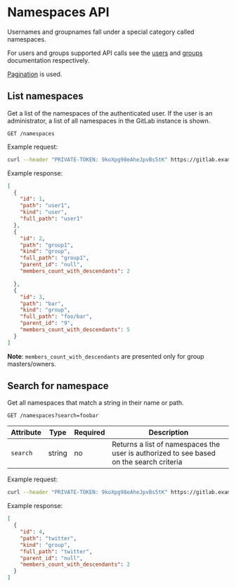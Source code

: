 # Namespaces API

Usernames and groupnames fall under a special category called namespaces.

For users and groups supported API calls see the [users](users.md) and
[groups](groups.md) documentation respectively.

[Pagination](README.md#pagination) is used.

## List namespaces

Get a list of the namespaces of the authenticated user. If the user is an
administrator, a list of all namespaces in the GitLab instance is shown.

```
GET /namespaces
```

Example request:

```bash
curl --header "PRIVATE-TOKEN: 9koXpg98eAheJpvBs5tK" https://gitlab.example.com/api/v4/namespaces
```

Example response:

```json
[
  {
    "id": 1,
    "path": "user1",
    "kind": "user",
    "full_path": "user1"
  },
  {
    "id": 2,
    "path": "group1",
    "kind": "group",
    "full_path": "group1",
    "parent_id": "null",
    "members_count_with_descendants": 2

  },
  {
    "id": 3,
    "path": "bar",
    "kind": "group",
    "full_path": "foo/bar",
    "parent_id": "9",
    "members_count_with_descendants": 5
  }
]
```

**Note**: `members_count_with_descendants` are presented only for group masters/owners.

## Search for namespace

Get all namespaces that match a string in their name or path.

```
GET /namespaces?search=foobar
```

| Attribute | Type | Required | Description |
| --------- | ---- | -------- | ----------- |
| `search`  | string | no | Returns a list of namespaces the user is authorized to see based on the search criteria |

Example request:

```bash
curl --header "PRIVATE-TOKEN: 9koXpg98eAheJpvBs5tK" https://gitlab.example.com/api/v4/namespaces?search=twitter
```

Example response:

```json
[
  {
    "id": 4,
    "path": "twitter",
    "kind": "group",
    "full_path": "twitter",
    "parent_id": "null",
    "members_count_with_descendants": 2
  }
]
```
